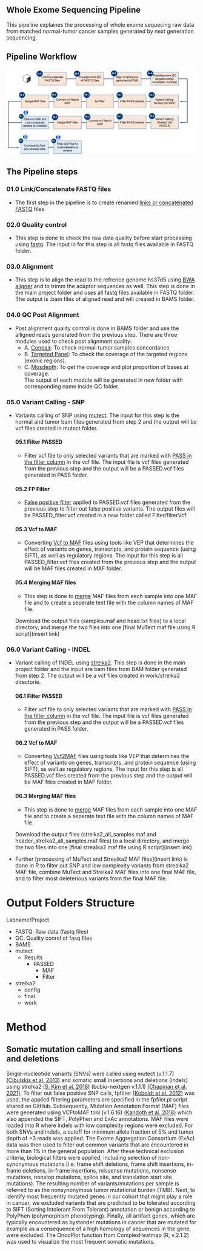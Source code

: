 ## Whole Exome Sequencing Pipeline
This pipeline explaines the processing of whole exome sequecing raw data from matched normal-tumor cancer samples generated by next generation sequencing.

## Pipeline Workflow
![WES pipeline](/Figures/WES_WGS_pipeline.png)

## The Pipeline steps 
### 01.0 Link/Concatenate FASTQ files
* The first step in the pipeline is to create renamed [links or concatenated FASTQ](/Scripts/RNAseq/01.0%20-%20Linking_Concatenate%20FASTQ/find.fastq.files.sh) files 

### 02.0 Quality control
* This step is done to check the raw data quality before start processing using [fastq](/Scripts/RNAseq/02.0%20-%20Quality%20Control%20(QC)/fastqc.HPC.sh). The input in for this step is all fastq files available in FASTQ folder. 

### 03.0 Alignment 
* This step is to align the read to the refrence genome hs37d5 using [BWA aligner](/Scripts/WES/03.0%20-%20Alignment/Align_BWA_v0.7.15.sh) and to trimm the adaptor sequences as well. This step is done in the main project folder and uses all fastq files available in FASTQ folder. The output is .bam files of aligned read and will created in BAMS folder. 

### 04.0 QC Post Alignment
* Post alignment quality control is done in BAMS folder and use the alligned reads generated from the previous step. There are three modules used to check post alignment quality:
    * A. [Conpair](/Scripts/WES/04.0%20-%20QC%20Post%20Alignment/01.0%20-%20ConPair): To check normal-tumor samples concordance 
    * B. [Targeted Panel](/Scripts/WES/04.0%20-%20QC%20Post%20Alignment/02.0%20-%20Targeted%20Panel): To check the coverage of the targeted regions (exonic regions). 
    * C. [Mosdepth](/Scripts/WES/04.0%20-%20QC%20Post%20Alignment/03.0%20-%20Mosdepth/mosdepth_v0.2.8.sh): To get the coverage and plot proportion of bases at coverage.  
The output of each module will be generated in new folder with corresponding name inside QC folder. 

### 05.0 Variant Calling - SNP
* Variants calling of SNP using [mutect](/Scripts/WES/05.0%20-%20Variants%20Calling%20-%20SNP). The input for this step is the normal and tumor bam files generated from step 2 and the output will be vcf files created in mutect folder. 

    #### 05.1 Filter PASSED
    * Filter vcf file to only selected variants that are marked with [PASS in the filter column](/Scripts/WES/05.1%20-%20Filter%20PASSED/filter_out_passed_vcf.sh) in the vcf file. The input file is vcf files generated from the previous step and the output will be a PASSED.vcf files generated in PASS folder. 
    #### 05.2 FP Filter
    * [False positive filter](/Scripts/WES/05.2%20-%20FP%20Filter/fpFilterPipeline_WH.sh) applied to PASSED.vcf files generated from the previous step to filter out false positive variants. The output files will be PASSED_filter.vcf created in a new folder called Filter/filterVcf. 
    #### 05.3 Vcf to MAF
    * Converting [Vcf to MAF](/Scripts/WES/05.3%20-%20VCF%20to%20MAF/runMAFtools_PASSED_filtered_WH.sh) files using tools like VEP that determines the effect of variants on genes, transcripts, and protein sequence (using SIFT), as well as regulatory regions. The input for this step is all PASSED_filter.vcf files created from the previous step and the output will be MAF files created in MAF folder. 
    #### 05.4 Merging MAF files 
    * This step is done to [merge](/Scripts/WES/05.4%20-%20Merge%20MAF%20Files/README.md) MAF files from each sample into one MAF file and to create a seperate text file with the column names of MAF file. 
    
    Download the output files (samples.maf and head.txt files) to a local directory, and merge the two files into one [final MuTect maf file using R script](insert link)

### 06.0 Variant Calling - INDEL 
* Variant calling of INDEL using [strelka2](/Scripts/WES/06.0%20-%20Variants%20Calling%20-%20INDEL/strelka2_bcbionextgen_1.1.5_testing.sh). This step is done in the main project folder and the input are bam files from BAM folder generated from step 2. The output will be a vcf files created in work/strelka2 directorie. 
    #### 06.1 Filter PASSED
    * Filter vcf file to only selected variants that are marked with [PASS in the filter column](/Scripts/WES/05.1%20-%20Filter%20PASSED/filter_out_passed_vcf.sh) in the vcf file. The input file is vcf files generated from the previous step and the output will be a PASSED.vcf files generated in PASS folder. 
    #### 06.2 Vcf to MAF
    * Converting [Vcf2MAF](/Scripts/WES/05.3%20-%20VCF%20to%20MAF/runMAFtools_PASSED_filtered_WH.sh) files using tools like VEP that determines the effect of variants on genes, transcripts, and protein sequence (using SIFT), as well as regulatory regions. The input for this step is all PASSED.vcf files created from the previous step and the output will be MAF files created in MAF folder. 
    #### 06.3 Merging MAF files
    * This step is done to [merge](/Scripts/WES/05.4%20-%20Merge%20MAF%20Files/README.md) MAF files from each sample into one MAF file and to create a seperate text file with the column names of MAF file. 
    
    Download the output files (strelka2_all_samples.maf and header_strelka2_all_samples.maf files) to a local directory, and merge the two files into one [final strealka2 maf file using R script](insert link)
  
* Further [processing of MuTect and Strealka2 MAF files](insert link) is done in R to filter out SNP and low complexity variants from strealka2 MAF file, combine MuTect and Strelka2 MAF files into one final MAF file, and to filter most deleterious variants from the final MAF file. 

# Output Folders Structure 
Labname/Project

* FASTQ: Raw data (fastq files)
* QC: Quality conrol of fasq files
* BAMS
* mutect
  * Results
    * PASSED 
      * MAF
      * Filter
* strelka2
  * config
  * final
  * work

# Method
## Somatic mutation calling and small insertions and deletions
Single-nucleotide variants (SNVs) were called using mutect (v.1.1.7) [(Cibulskis et al. 2013)](https://doi.org/10.1038/nbt.2514) and somatic small insertions and deletions (indels) using strelka2 [(S. Kim et al. 2018)](https://doi.org/10.1038/s41592-018-0051-x) (bcbio-nextgen v.1.1.1) [(Chapman et al. 2021)](https://doi.org/10.5281/zenodo.4686097). To filter out false positive SNP calls, fpfilter [(Koboldt et al. 2012)](https://doi.org/10.1101/gr.129684.111) was used, the applied filtering parameters are specified in the fpfiler.pl script shared on GitHub. Subsequently, Mutation Annotation Format (MAF) files were generated using VCFtoMAF tool (v.1.6.16) [(Kandoth et al. 2018)](https://doi.org/10.5281/zenodo.1185418) which also appended the SIFT, PolyPhen and ExAc annotations.  MAF files were loaded into R where indels with low complexity regions were excluded. For both SNVs and indels, a cutoff for minimum allele fraction of 5% and tumor depth of >3 reads was applied. The Exome Aggregation Consortium (ExAc) data was then used to filter out common variants that are encountered in more than 1% in the general population. After these technical exclusion criteria, biological filters were applied, including selection of non-synonymous mutations (i.e. frame shift deletions, frame shift insertions, in-frame deletions, in-frame insertions, missense mutations, nonsense mutations, nonstop mutations, splice site, and translation start site mutations). The resulting number of variants/mutations per sample is referred to as the nonsynonymous tumor mutational burden (TMB). Next, to identify most frequently mutated genes in our cohort that might play a role in cancer, we excluded variants that are predicted to be tolerated according to SIFT (Sorting Intolerant From Tolerant) annotation or benign according to PolyPhen (polymorphism phenotyping). Finally, all artifact genes, which are typically encountered as bystander mutations in cancer that are mutated for example as a consequence of a high homology of sequences in the gene, were excluded. The OncoPlot function from ComplexHeatmap (R, v.2.1.2) was used to visualize the most frequent somatic mutations.

